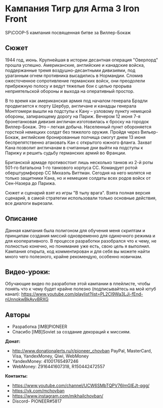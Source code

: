 # Кампания Тигр для Arma 3 Iron Front
SP\COOP-5 кампания посвященная битве за Виллер-Бокаж

## Сюжет
1944 год, июнь.
Крупнейшая в истории десантная операция "Оверлорд" прошла успешно. Американские, английские и канадские войска, поддержанные тремя воздушно-десантными дивизиями, под ураганным огнем противника высадились в Нормандии. Сломив ожесточенное сопротивление германских войск, они преодолели прибрежную полосу и ведут тяжелые бои с целью прорыва неприятельской обороны и выхода на оперативный простор.

В то время как американская армия под началом генерала Брэдли продвигается к порту Шербур, англичане и канадцы генерала Монтгомери вышли на подступы к Кану – узловому пункту немецкой обороны, запирающему дорогу на Париж. Вечером 12 июня 7-я бронетанковая дивизия англичан изготовилась к броску на городок Виллер-Бокаж. Это – легкая добыча. Населенный пункт обороняется горсткой немецких солдат без тяжелого оружия. Пройдя через Вильер-Бокаж, английские бронированные полчища смогут днем 13 июня беспрепятственно атаковать Кан с открытого южного фланга. Захват Кана позволит англичанам в считанные дни выйти на подступы к Парижу и решить судьбу германских армий во Франции.

Британской армаде противостоит лишь несколько танков из 2-й роты 501-го батальона 1-го танкового корпуса СС. Командует ротой оберштурмфюрер СС Михаэль Виттман. Сегодня на него молятся не только защитники Кана, но и немецкие солдаты всех родов войск от Сен-Назера до Парижа.

Сюжет и сценарий взят из игры "В тылу врага". Взята полная версия сценарий, в самой стратегии использовали только основные действия, все диалоги вырезали.

## Описание
Данная кампания была полигоном для обучения меня скриптам и принципам создания миссий одновременно для одиночного режима и для кооперативного. В процессе разработки разобрался что к чему, не полностью конечно, но понимание уже есть, свою цель я выполнил. Кампания открыта, код комментирован и для себя вы можете найти много чего полезного, крайне рекомендую, особенно новичкам.

## Видео-уроки:
Обучающие видео по разработке этой кампании в плейлисте, чтобы понять что к чему будет крайне полезно (подписывайтесь на мой ютуб канал):
https://www.youtube.com/playlist?list=PL2Cl9Wa3LJi-fEnd-nUnnokwBkAvvBRXG

## Авторы
* Разработка [IMB]PIONEER
* Спасибо [IMB]Soviet за создание декораций к миссиям.

**Донат:**
* http://www.donationalerts.ru/r/pioneer_chovban PayPal, MasterCard, Visa, YandexMoney, Qiwi, WebMoney
* YandexMoney: 41001765497246
* WebMoney: Z916441607318, R150442472557

**Контакты:**
* https://www.youtube.com/channel/UCW6SMbTQPV76lmGlEJt-qgg/
* https://vk.com/mchovban
* https://www.instagram.com/mikhailchovban/
* Discord- PIONEER#5817
